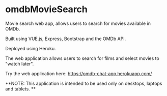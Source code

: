 # omdbMovieSearch

Movie search web app, allows users to search for movies available in OMDb. 

Built using VUE.js, Express, Bootstrap and the OMDb API.  

Deployed using Heroku. 

The web application allows users to search for films and select movies to "watch later".

Try the web application here: https://omdb-chat-app.herokuapp.com/


**NOTE: This application is intended to be used only on desktops, laptops and tablets. ** 
